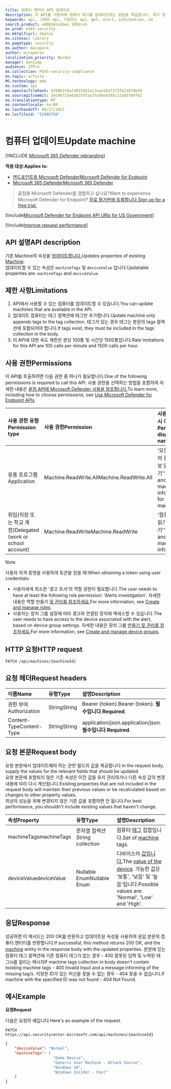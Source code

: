 ```yaml
---
title: 컴퓨터 엔터티 API 업데이트
description: 이 API를 사용하여 컴퓨터 태그를 업데이트하는 방법을 학습합니다. 태그 및 devicevalue 속성을 업데이트할 수 있습니다.
keywords: api, 그래프 api, 지원되는 api, get, alert, information, id
search.product: eADQiWindows 10XVcnh
ms.prod: m365-security
ms.mktglfcycl: deploy
ms.sitesec: library
ms.pagetype: security
ms.author: macapara
author: mjcaparas
localization_priority: Normal
manager: dansimp
audience: ITPro
ms.collection: M365-security-compliance
ms.topic: article
MS.technology: mde
ms.custom: api
ms.openlocfilehash: 8f08b1fdafd653561ac2aae10a73f37b21874b59
ms.sourcegitcommit: 34c06715e036255faa75c66ebf95c12a85f8ef42
ms.translationtype: MT
ms.contentlocale: ko-KR
ms.lasthandoff: 06/17/2021
ms.locfileid: "52985750"
---
```

# <a name="update-machine"></a><span data-ttu-id="7783c-105">컴퓨터 업데이트</span><span class="sxs-lookup"><span data-stu-id="7783c-105">Update machine</span></span> 

[!INCLUDE [Microsoft 365 Defender rebranding](../../includes/microsoft-defender.md)]

<span data-ttu-id="7783c-106">**적용 대상:**</span><span class="sxs-lookup"><span data-stu-id="7783c-106">**Applies to:**</span></span>
- [<span data-ttu-id="7783c-107">엔드포인트용 Microsoft Defender</span><span class="sxs-lookup"><span data-stu-id="7783c-107">Microsoft Defender for Endpoint</span></span>](https://go.microsoft.com/fwlink/?linkid=2154037)
- [<span data-ttu-id="7783c-108">Microsoft 365 Defender</span><span class="sxs-lookup"><span data-stu-id="7783c-108">Microsoft 365 Defender</span></span>](https://go.microsoft.com/fwlink/?linkid=2118804)

> <span data-ttu-id="7783c-109">끝점용 Microsoft Defender를 경험하고 싶나요?</span><span class="sxs-lookup"><span data-stu-id="7783c-109">Want to experience Microsoft Defender for Endpoint?</span></span> [<span data-ttu-id="7783c-110">무료 평가판에 등록합니다.</span><span class="sxs-lookup"><span data-stu-id="7783c-110">Sign up for a free trial.</span></span>](https://www.microsoft.com/microsoft-365/windows/microsoft-defender-atp?ocid=docs-wdatp-exposedapis-abovefoldlink) 

[!include[Microsoft Defender for Endpoint API URIs for US Government](../../includes/microsoft-defender-api-usgov.md)]

[!include[Improve request performance](../../includes/improve-request-performance.md)]


## <a name="api-description"></a><span data-ttu-id="7783c-111">API 설명</span><span class="sxs-lookup"><span data-stu-id="7783c-111">API description</span></span>
<span data-ttu-id="7783c-112">기존 Machine의 속성을 [업데이트합니다.](machine.md)</span><span class="sxs-lookup"><span data-stu-id="7783c-112">Updates properties of existing [Machine](machine.md).</span></span>
<br><span data-ttu-id="7783c-113">업데이트할 수 있는 속성은 ```machineTags``` 및 ```deviceValue``` 입니다.</span><span class="sxs-lookup"><span data-stu-id="7783c-113">Updatable properties are: ```machineTags``` and ```deviceValue```.</span></span>


## <a name="limitations"></a><span data-ttu-id="7783c-114">제한 사항</span><span class="sxs-lookup"><span data-stu-id="7783c-114">Limitations</span></span>
1. <span data-ttu-id="7783c-115">API에서 사용할 수 있는 컴퓨터를 업데이트할 수 있습니다.</span><span class="sxs-lookup"><span data-stu-id="7783c-115">You can update machines that are available in the API.</span></span> 
2. <span data-ttu-id="7783c-116">업데이트 컴퓨터는 태그 컬렉션에 태그만 추가합니다.</span><span class="sxs-lookup"><span data-stu-id="7783c-116">Update machine only appends tags to the tag collection.</span></span> <span data-ttu-id="7783c-117">태그가 있는 경우 태그는 본문의 tags 컬렉션에 포함되어야 합니다.</span><span class="sxs-lookup"><span data-stu-id="7783c-117">If tags exist, they must be included in the tags collection in the body.</span></span>
3. <span data-ttu-id="7783c-118">이 API에 대한 속도 제한은 분당 100통 및 시간당 1500통입니다.</span><span class="sxs-lookup"><span data-stu-id="7783c-118">Rate limitations for this API are 100 calls per minute and 1500 calls per hour.</span></span>


## <a name="permissions"></a><span data-ttu-id="7783c-119">사용 권한</span><span class="sxs-lookup"><span data-stu-id="7783c-119">Permissions</span></span>
<span data-ttu-id="7783c-120">이 API를 호출하려면 다음 권한 중 하나가 필요합니다.</span><span class="sxs-lookup"><span data-stu-id="7783c-120">One of the following permissions is required to call this API.</span></span> <span data-ttu-id="7783c-121">사용 권한을 선택하는 방법을 포함하여 자세한 내용은 [끝점 API에 Microsoft Defender 사용을 참조합니다.](apis-intro.md)</span><span class="sxs-lookup"><span data-stu-id="7783c-121">To learn more, including how to choose permissions, see [Use Microsoft Defender for Endpoint APIs](apis-intro.md)</span></span>

<span data-ttu-id="7783c-122">사용 권한 유형</span><span class="sxs-lookup"><span data-stu-id="7783c-122">Permission type</span></span> |   <span data-ttu-id="7783c-123">사용 권한</span><span class="sxs-lookup"><span data-stu-id="7783c-123">Permission</span></span>  |   <span data-ttu-id="7783c-124">사용 권한 표시 이름</span><span class="sxs-lookup"><span data-stu-id="7783c-124">Permission display name</span></span>
:---|:---|:---
<span data-ttu-id="7783c-125">응용 프로그램</span><span class="sxs-lookup"><span data-stu-id="7783c-125">Application</span></span> |   <span data-ttu-id="7783c-126">Machine.ReadWrite.All</span><span class="sxs-lookup"><span data-stu-id="7783c-126">Machine.ReadWrite.All</span></span> | <span data-ttu-id="7783c-127">'모든 컴퓨터의 컴퓨터 정보 읽기 및 쓰기'</span><span class="sxs-lookup"><span data-stu-id="7783c-127">'Read and write machine information for all machines'</span></span>
<span data-ttu-id="7783c-128">위임(직장 또는 학교 계정)</span><span class="sxs-lookup"><span data-stu-id="7783c-128">Delegated (work or school account)</span></span> | <span data-ttu-id="7783c-129">Machine.ReadWrite</span><span class="sxs-lookup"><span data-stu-id="7783c-129">Machine.ReadWrite</span></span> | <span data-ttu-id="7783c-130">'컴퓨터 정보 읽기 및 쓰기'</span><span class="sxs-lookup"><span data-stu-id="7783c-130">'Read and write machine information'</span></span>

>[!Note]
> <span data-ttu-id="7783c-131">사용자 자격 증명을 사용하여 토큰을 얻을 때:</span><span class="sxs-lookup"><span data-stu-id="7783c-131">When obtaining a token using user credentials:</span></span>
>- <span data-ttu-id="7783c-132">사용자에게 최소한 '경고 조사'의 역할 권한이 필요합니다.</span><span class="sxs-lookup"><span data-stu-id="7783c-132">The user needs to have at least the following role permission: 'Alerts investigation'.</span></span> <span data-ttu-id="7783c-133">자세한 내용은 역할 만들기 [및 관리를 참조하세요.](user-roles.md)</span><span class="sxs-lookup"><span data-stu-id="7783c-133">For more information, see [Create and manage roles](user-roles.md).</span></span>
>- <span data-ttu-id="7783c-134">사용자는 장치 그룹 설정에 따라 경고와 연결된 장치에 액세스할 수 있습니다.</span><span class="sxs-lookup"><span data-stu-id="7783c-134">The user needs to have access to the device associated with the alert, based on device group settings.</span></span> <span data-ttu-id="7783c-135">자세한 내용은 장치 그룹 [만들기 및 관리를 참조하세요.](machine-groups.md)</span><span class="sxs-lookup"><span data-stu-id="7783c-135">For more information, see [Create and manage device groups](machine-groups.md).</span></span>

## <a name="http-request"></a><span data-ttu-id="7783c-136">HTTP 요청</span><span class="sxs-lookup"><span data-stu-id="7783c-136">HTTP request</span></span>
```
PATCH /api/machines/{machineId}
```

## <a name="request-headers"></a><span data-ttu-id="7783c-137">요청 헤더</span><span class="sxs-lookup"><span data-stu-id="7783c-137">Request headers</span></span>

<span data-ttu-id="7783c-138">이름</span><span class="sxs-lookup"><span data-stu-id="7783c-138">Name</span></span> | <span data-ttu-id="7783c-139">유형</span><span class="sxs-lookup"><span data-stu-id="7783c-139">Type</span></span> | <span data-ttu-id="7783c-140">설명</span><span class="sxs-lookup"><span data-stu-id="7783c-140">Description</span></span>
:---|:---|:---
<span data-ttu-id="7783c-141">권한 부여</span><span class="sxs-lookup"><span data-stu-id="7783c-141">Authorization</span></span> | <span data-ttu-id="7783c-142">String</span><span class="sxs-lookup"><span data-stu-id="7783c-142">String</span></span> | <span data-ttu-id="7783c-143">Bearer {token}.</span><span class="sxs-lookup"><span data-stu-id="7783c-143">Bearer {token}.</span></span> <span data-ttu-id="7783c-144">**필수입니다**.</span><span class="sxs-lookup"><span data-stu-id="7783c-144">**Required**.</span></span>
<span data-ttu-id="7783c-145">Content-Type</span><span class="sxs-lookup"><span data-stu-id="7783c-145">Content-Type</span></span> | <span data-ttu-id="7783c-146">String</span><span class="sxs-lookup"><span data-stu-id="7783c-146">String</span></span> | <span data-ttu-id="7783c-147">application/json.</span><span class="sxs-lookup"><span data-stu-id="7783c-147">application/json.</span></span> <span data-ttu-id="7783c-148">**필수입니다**.</span><span class="sxs-lookup"><span data-stu-id="7783c-148">**Required**.</span></span>


## <a name="request-body"></a><span data-ttu-id="7783c-149">요청 본문</span><span class="sxs-lookup"><span data-stu-id="7783c-149">Request body</span></span>
<span data-ttu-id="7783c-150">요청 본문에서 업데이트해야 하는 관련 필드의 값을 제공합니다.</span><span class="sxs-lookup"><span data-stu-id="7783c-150">In the request body, supply the values for the relevant fields that should be updated.</span></span>
<br><span data-ttu-id="7783c-151">요청 본문에 포함되지 않은 기존 속성은 이전 값을 유지 관리하거나 다른 속성 값의 변경 내용에 따라 다시 계산됩니다.</span><span class="sxs-lookup"><span data-stu-id="7783c-151">Existing properties that are not included in the request body will maintain their previous values or be recalculated based on changes to other property values.</span></span> 
<br><span data-ttu-id="7783c-152">최상의 성능을 위해 변경되지 않은 기존 값을 포함하면 안 됩니다.</span><span class="sxs-lookup"><span data-stu-id="7783c-152">For best performance, you shouldn't include existing values that haven't change.</span></span>

<span data-ttu-id="7783c-153">속성</span><span class="sxs-lookup"><span data-stu-id="7783c-153">Property</span></span> | <span data-ttu-id="7783c-154">유형</span><span class="sxs-lookup"><span data-stu-id="7783c-154">Type</span></span> | <span data-ttu-id="7783c-155">설명</span><span class="sxs-lookup"><span data-stu-id="7783c-155">Description</span></span>
:---|:---|:---
<span data-ttu-id="7783c-156">machineTags</span><span class="sxs-lookup"><span data-stu-id="7783c-156">machineTags</span></span> | <span data-ttu-id="7783c-157">문자열 컬렉션</span><span class="sxs-lookup"><span data-stu-id="7783c-157">String collection</span></span> | <span data-ttu-id="7783c-158">컴퓨터 [태그](machine.md) 집합입니다.</span><span class="sxs-lookup"><span data-stu-id="7783c-158">Set of [machine](machine.md) tags.</span></span>
<span data-ttu-id="7783c-159">deviceValue</span><span class="sxs-lookup"><span data-stu-id="7783c-159">deviceValue</span></span> | <span data-ttu-id="7783c-160">Nullable Enum</span><span class="sxs-lookup"><span data-stu-id="7783c-160">Nullable Enum</span></span> | <span data-ttu-id="7783c-161">디바이스의 [값입니다.](tvm-assign-device-value.md)</span><span class="sxs-lookup"><span data-stu-id="7783c-161">The [value of the device](tvm-assign-device-value.md).</span></span> <span data-ttu-id="7783c-162">가능한 값은 '보통', '낮음' 및 '높음'입니다.</span><span class="sxs-lookup"><span data-stu-id="7783c-162">Possible values are: 'Normal', 'Low' and 'High'.</span></span>

## <a name="response"></a><span data-ttu-id="7783c-163">응답</span><span class="sxs-lookup"><span data-stu-id="7783c-163">Response</span></span>
<span data-ttu-id="7783c-164">성공하면 이 메서드는 200 OK를 [](machine.md) 반환하고 업데이트된 속성을 사용하여 응답 본문의 컴퓨터 엔터티를 반환합니다.</span><span class="sxs-lookup"><span data-stu-id="7783c-164">If successful, this method returns 200 OK, and the [machine](machine.md) entity in the response body with the updated properties.</span></span> <span data-ttu-id="7783c-165">본문에 있는 컴퓨터 태그 컬렉션에 기존 컴퓨터 태그가 없는 경우 - 400 잘못된 입력 및 누락된 태그/s를 알리는 메시지</span><span class="sxs-lookup"><span data-stu-id="7783c-165">If machine tags collection in body doesn't contain existing machine tags - 400 Invalid Input and a message informing of the missing tag/s.</span></span>
<span data-ttu-id="7783c-166">지정한 ID가 있는 머신을 찾을 수 없는 경우 - 404 찾을 수 없습니다.</span><span class="sxs-lookup"><span data-stu-id="7783c-166">If machine with the specified ID was not found - 404 Not Found.</span></span>


## <a name="example"></a><span data-ttu-id="7783c-167">예시</span><span class="sxs-lookup"><span data-stu-id="7783c-167">Example</span></span>

<span data-ttu-id="7783c-168">**요청**</span><span class="sxs-lookup"><span data-stu-id="7783c-168">**Request**</span></span>

<span data-ttu-id="7783c-169">다음은 요청의 예입니다.</span><span class="sxs-lookup"><span data-stu-id="7783c-169">Here's an example of the request.</span></span>

```http
PATCH https://api.securitycenter.microsoft.com/api/machines/{machineId}
```

```json
{
    "deviceValue": "Normal",
    "machineTags": [
                     "Demo Device",
                     "Generic User Machine - Attack Source",
                     "Windows 10",
                     "Windows Insider - Fast"
    ]
}
```
